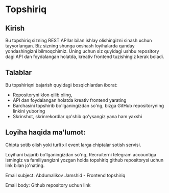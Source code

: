 # Topshiriq

## Kirish
Bu topshiriq sizning REST APIlar bilan ishlay olishingizni sinash uchun tayyorlangan.
Biz sizning shunga oxshash loyihalarda qanday yondashingizni bilmoqchimiz.
Uning uchun siz quyidagi ushbu repository dagi API dan foydalangan holatda, kreativ frontend tuzishingiz kerak boladi.

## Talablar
Bu topshiriqni bajarish quyidagi bosqichlardan iborat:
* Repositoryni klon qilib oling,
* API dan foydalangan holatda kreativ frontend yarating
* Barchasini topshirib bo'lganingizdan so'ng, bizga GitHub repositoryning linkini yuboring
* Skrinshot, skrinrekordlar qo'shib qo'ysangiz yana ham yaxshi

## Loyiha haqida ma'lumot:
Chipta sotib olish yoki turli xil event larga chiptalar sotish servisi.

Loyihani bajarib bo'lganingizdan so'ng, Recruiterni telegram accountiga ismingiz va familiyangizni yozgan holda topshiriq github repositorysi uchun link bilan jo'nating.

Email subject: Abdumalikov Jamshid - Frontend topshiriq

Email body: Github repository uchun link
